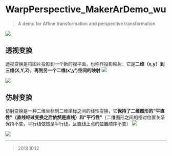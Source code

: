 # WarpPerspective_MakerArDemo_wu
> A demo for Affine transformation and perspective transformation

![](https://github.com/wuxiaolang/WarpPerspective_MakerArDemo_wu/blob/master/pic/tf.gif?raw=true)   
## 透视变换    
透视变换是将图片投影到一个新的视平面，也称作投影映射．它是**二维（x,y）到三维(X,Y,Z)，再到另一个二维(x’,y’)空间的映射**
![](https://upload-images.jianshu.io/upload_images/5357893-09ebc9ea95c24c48.png?imageMogr2/auto-orient/strip%7CimageView2/2/w/297/format/webp)   

![](https://upload-images.jianshu.io/upload_images/5357893-371c100008f8a0cf.png?imageMogr2/auto-orient/strip%7CimageView2/2/w/259/format/webp)   


## 仿射变换    
仿射变换是一种二维坐标到二维坐标之间的线性变换，它**保持了二维图形的“平直性”（直线经过变换之后依然是直线）和“平行性”**（二维图形之间的相对位置关系保持不变，平行线依然是平行线，且直线上点的位置顺序不变）
![](https://upload-images.jianshu.io/upload_images/5357893-41716a2c41c0d355.png?imageMogr2/auto-orient/strip%7CimageView2/2/w/296/format/webp)   

![](https://upload-images.jianshu.io/upload_images/5357893-796ead91abed032c.png?imageMogr2/auto-orient/strip%7CimageView2/2/w/259/format/webp)   

---
> 2018.10.12

